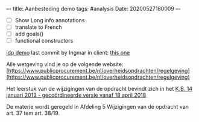 –-
title: Aanbesteding demo
tags: #analysis
Date: 20200527180009
–-

- [ ] Show Long info annotations
- [ ] translate to French
- [ ] add goals()
- [ ] functional constructors

[idp demo](http://idp.adaptiveplanet.com/)
last commit by Ingmar in client: [this one](https://gitlab.com/krr/autoconfig3/-/tree/db048a701f6ef6d66bd4b9f955607a4129b84501)

Alle wetgeving vind je op de volgende website:
[https://www.publicprocurement.be/nl/overheidsopdrachten/regelgeving](https://www.publicprocurement.be/nl/overheidsopdrachten/regelgeving)

Het leerstuk van de wijzigingen van de opdracht bevindt zich in het
[K.B. 14 januari 2013 - gecoördineerde versie vanaf 18 april 2018](https://www.publicprocurement.be/sites/default/files/documents/regles_generales_algemene_uitvoeringsregels_v_2018_1.pdf)

De materie wordt geregeld in Afdeling 5 Wijzigingen van de opdracht van art. 37 tem art. 38/19.

